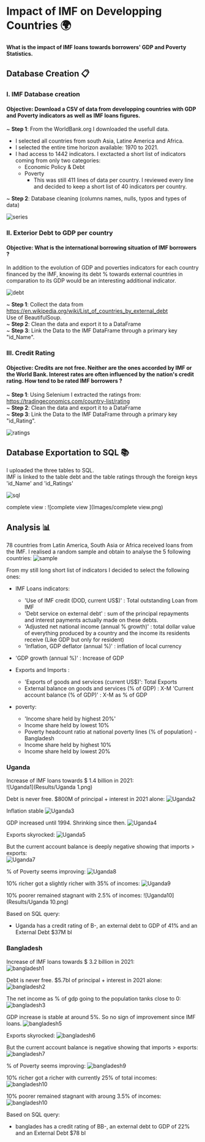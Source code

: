 # Impact of IMF on Developping Countries 🌍

#### What is the impact of IMF loans towards borrowers' GDP and Poverty Statistics. 

## Database Creation 📋

### I. IMF Database creation
#### Objective: Download a CSV of data from developping countries with GDP and Poverty indicators as well as IMF loans figures.  

~ **Step 1**: From the WorldBank.org I downloaded the usefull data.
- I selected all countries from south Asia, Latine America and Africa. 
- I selected the entire time horizon available: 1970 to 2021.
- I had access to 1442 indicators. I exctacted a short list of indicators coming from only two categories: 
  - Economic Policy & Debt
  - Poverty  
    - This was still 411 lines of data per country. I reviewed every line and decided to keep a short list of 40 indicators per country.


~ **Step 2**: Database cleaning (columns names, nulls, typos and types of data)

![series](Images/series.png)


### II. Exterior Debt to GDP per country 
#### Objective: What is the international borrowing situation of IMF borrowers ?  
In addition to the evolution of GDP and poverties indicators for each country financed by the IMF, knowing its debt % towards external countries in comparation to its GDP would be an interesting additional indicator.

![debt](Images/debt.png)


~ **Step 1**: Collect the data from https://en.wikipedia.org/wiki/List_of_countries_by_external_debt  
Use of BeautifulSoup.   
~ **Step 2**: Clean the data and export it to a DataFrame  
~ **Step 3**: Link the Data to the IMF DataFrame through a primary key "id_Name".  

### III. Credit Rating
#### Objective: Credits are not free. Neither are the ones accorded by IMF or the World Bank. Interest rates are often influenced by the nation's credit rating. How tend to be rated IMF borrowers ?   
~ **Step 1**: Using Selenium I extracted the ratings from: https://tradingeconomics.com/country-list/rating  
~ **Step 2**: Clean the data and export it to a DataFrame    
~ **Step 3**: Link the Data to the IMF DataFrame through a primary key "id_Rating".  

![ratings](Images/ratings.png)



## Database Exportation to SQL 📚
I uploaded the three tables to SQL.  
IMF is linked to the table debt and the table ratings through the foreign keys 'id_Name' and 'id_Ratings'

![sql ](Images/sql.png)

complete view :
![complete view ](Images/complete view.png)


## Analysis 📊

78 countries from Latin America, South Asia or Africa received loans from the IMF.
I realised a random sample and obtain to analyse the 5 following countries:
![sample ](Images/sample.png)


From my still long short list of indicators I decided to select the following ones:

- IMF Loans indicators:   
  - 'Use of IMF credit (DOD, current US$)' : Total outstanding Loan from IMF  
  - 'Debt service on external debt' : sum of the principal repayments and interest payments actually made on these debts.
  - 'Adjusted net national income (annual % growth)' : total dollar value of everything produced by a country and the income its residents receive (Like GDP but only for resident)
  - 'Inflation, GDP deflator (annual %)' : inflation of local currency
 
- 'GDP growth (annual %)' : Increase of GDP


- Exports and Imports : 
  - 'Exports of goods and services (current US$)': Total Exports
  - External balance on goods and services (% of GDP) : X-M
  'Current account balance (% of GDP)' : X-M as % of GDP

- poverty:
  - 'Income share held by highest 20%'
  - Income share held by lowest 10%
  - Poverty headcount ratio at national poverty lines (% of population) - Bangladesh
  - Income share held by highest 10%
  - Income share held by lowest 20%



###  Uganda 
Increase of IMF loans towards $ 1.4 billion in 2021:   
![Uganda1](Results/Uganda 1.png)

Debt is never free. $800M of principal + interest in 2021 alone: 
![Uganda2](Results/Uganda2.png)

Inflation stable
![Uganda3](Results/Uganda3.png)

GDP increased until 1994. Shrinking since then.
![Uganda4](Results/Uganda4.png)

Exports skyrocked:
![Uganda5](Results/Uganda5.png)

But the current account balance is deeply negative showing that imports > exports:  
![Uganda7](Results/Uganda7.png)

% of Poverty seems improving:
![Uganda8](Results/Uganda8.png)

10% richer got a slightly richer with 35% of incomes:
![Uganda9](Results/Uganda9.png)

10% poorer remained stagnant with 2.5% of incomes:
![Uganda10](Results/Uganda 10.png)

Based on SQL query: 
- Uganda has a credit rating of B-, an external debt to GDP of 41% and an External Debt $37M bl



### Bangladesh 
Increase of IMF loans towards $ 3.2 billion in 2021:   
![bangladesh1](Results/bangladesh1.png)

Debt is never free. $5.7bl of principal + interest in 2021 alone: 
![bangladesh2](Results/bangladesh2.png)

The net income as % of gdp going to the population tanks close to 0:  
![bangladesh3](Results/bangladesh3.png)

GDP increase is stable at around 5%. So no sign of improvement since IMF loans.
![bangladesh5](Results/bangladesh5.png)

Exports skyrocked:
![bangladesh6](Results/bangladesh6.png)

But the current account balance is negative showing that imports > exports:  
![bangladesh7](Results/bangladesh7.png)

% of Poverty seems improving:
![bangladesh9](Results/bangladesh8.png)

10% richer got a richer with currently 25% of total incomes:
![bangladesh10](Results/bangladesh9.png)

10% poorer remained stagnant with aroung 3.5% of incomes:
![bangladesh10](Results/bangladesh10.png)

Based on SQL query: 
- banglades has a credit rating of BB-, an external debt to GDP of 22% and an External Debt $78 bl